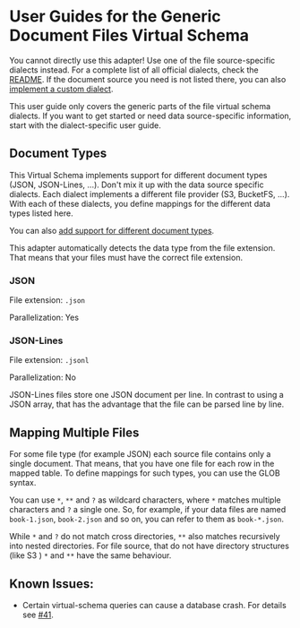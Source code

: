 # User Guides for the Generic Document Files Virtual Schema

You cannot directly use this adapter! Use one of the file source-specific dialects instead. 
For a complete list of all official dialects, check the [README](../../README.md).
If the document source you need is not listed there, you can also [implement a custom dialect](dialect_development_guide.md).

This user guide only covers the generic parts of the file virtual schema dialects.
If you want to get started or need data source-specific information, start with the dialect-specific user guide.

## Document Types

This Virtual Schema implements support for different document types (JSON, JSON-Lines, ...).
Don't mix it up with the data source specific dialects.
Each dialect implements a different file provider (S3, BucketFS, ...). 
With each of these dialects, you define mappings for the different data types listed here.

You can also [add support for different document types](document_type_plugin_development_guide.md).

This adapter automatically detects the data type from the file extension.
That means that your files must have the correct file extension.

### JSON

File extension: `.json`

Parallelization: Yes 

### JSON-Lines

File extension: `.jsonl`

Parallelization: No

JSON-Lines files store one JSON document per line. 
In contrast to using a JSON array, that has the advantage that the file can be parsed line by line.

## Mapping Multiple Files

For some file type (for example JSON) each source file contains only a single document. 
That means, that you have one file for each row in the mapped table.
To define mappings for such types, you can use the GLOB syntax.

You can use `*`, `**` and `?` as wildcard characters, where `*` matches multiple characters and `?` a single one.
So, for example, if your data files are named `book-1.json`, `book-2.json` and so on, 
you can refer to them as `book-*.json`.

While `*` and `?` do not match cross directories, `**` also matches recursively into nested directories.
For file source, that do not have directory structures (like S3 ) `*` and `**` have the same behaviour.

## Known Issues:

* Certain virtual-schema queries can cause a database crash. For details see [#41](https://github.com/exasol/virtual-schema-common-document-files/issues/41).